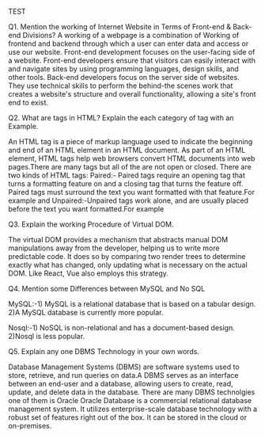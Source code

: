 TEST

Q1. Mention the working of Internet Website in Terms of Front-end & Back-end Divisions? A working of a webpage is a combination of Working of frontend and backend through which a user can enter data and access or use our website. Front-end development focuses on the user-facing side of a website. Front-end developers ensure that visitors can easily interact with and navigate sites by using programming languages, design skills, and other tools. Back-end developers focus on the server side of websites. They use technical skills to perform the behind-the scenes work that creates a website's structure and overall functionality, allowing a site's front end to exist.

Q2. What are tags in HTML? Explain the each category of tag with an Example.

An HTML tag is a piece of markup language used to indicate the beginning and end of an HTML element in an HTML document. As part of an HTML element, HTML tags help web browsers convert HTML documents into web pages.There are many tags but all of the are not open or closed. There are two kinds of HTML tags: Paired:- Paired tags require an opening tag that turns a formatting feature on and a closing tag that turns the feature off. Paired tags must surround the text you want formatted with that feature.For example and Unpaired:-Unpaired tags work alone, and are usually placed before the text you want formatted.For example

Q3. Explain the working Procedure of Virtual DOM.

The virtual DOM provides a mechanism that abstracts manual DOM manipulations away from the developer, helping us to write more predictable code. It does so by comparing two render trees to determine exactly what has changed, only updating what is necessary on the actual DOM. Like React, Vue also employs this strategy.

Q4. Mention some Differences between MySQL and No SQL

MySQL:-1) MySQL is a relational database that is based on a tabular design. 2)A MySQL database is currently more popular.

Nosql:-1) NoSQL is non-relational and has a document-based design. 2)Nosql is less popular.

Q5. Explain any one DBMS Technology in your own words.

Database Management Systems (DBMS) are software systems used to store, retrieve, and run queries on data.A DBMS serves as an interface between an end-user and a database, allowing users to create, read, update, and delete data in the database. There are many DBMS technolgies one of them is Oracle Oracle Database is a commercial relational database management system. It utilizes enterprise-scale database technology with a robust set of features right out of the box. It can be stored in the cloud or on-premises.
